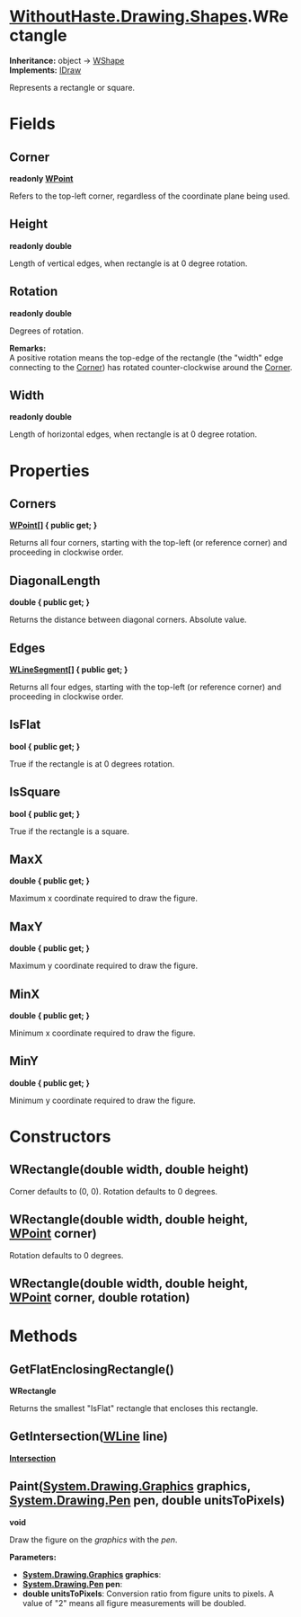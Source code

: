 # [WithoutHaste.Drawing.Shapes](TableOfContents.WithoutHaste.Drawing.Shapes.md).WRectangle

**Inheritance:** object → [WShape](WithoutHaste.Drawing.Shapes.WShape.md)  
**Implements:** [IDraw](WithoutHaste.Drawing.Shapes.IDraw.md)  

Represents a rectangle or square.  

# Fields

## Corner

**readonly [WPoint](WithoutHaste.Drawing.Shapes.WPoint.md)**  

Refers to the top-left corner, regardless of the coordinate plane being used.  

## Height

**readonly double**  

Length of vertical edges, when rectangle is at 0 degree rotation.  

## Rotation

**readonly double**  

Degrees of rotation.  

**Remarks:**  
A positive rotation means the top-edge of the rectangle (the "width" edge connecting to the [Corner](WithoutHaste.Drawing.Shapes.WRectangle.md)) has rotated counter-clockwise around the [Corner](WithoutHaste.Drawing.Shapes.WRectangle.md).  

## Width

**readonly double**  

Length of horizontal edges, when rectangle is at 0 degree rotation.  

# Properties

## Corners

**[WPoint[]](WithoutHaste.Drawing.Shapes.WPoint.md) { public get; }**  

Returns all four corners, starting with the top-left (or reference corner) and proceeding in clockwise order.  

## DiagonalLength

**double { public get; }**  

Returns the distance between diagonal corners. Absolute value.  

## Edges

**[WLineSegment[]](WithoutHaste.Drawing.Shapes.WLineSegment.md) { public get; }**  

Returns all four edges, starting with the top-left (or reference corner) and proceeding in clockwise order.  

## IsFlat

**bool { public get; }**  

True if the rectangle is at 0 degrees rotation.  

## IsSquare

**bool { public get; }**  

True if the rectangle is a square.  

## MaxX

**double { public get; }**  

Maximum x coordinate required to draw the figure.  

## MaxY

**double { public get; }**  

Maximum y coordinate required to draw the figure.  

## MinX

**double { public get; }**  

Minimum x coordinate required to draw the figure.  

## MinY

**double { public get; }**  

Minimum y coordinate required to draw the figure.  

# Constructors

## WRectangle(double width, double height)

Corner defaults to (0, 0). Rotation defaults to 0 degrees.  

## WRectangle(double width, double height, [WPoint](WithoutHaste.Drawing.Shapes.WPoint.md) corner)

Rotation defaults to 0 degrees.  

## WRectangle(double width, double height, [WPoint](WithoutHaste.Drawing.Shapes.WPoint.md) corner, double rotation)

# Methods

## GetFlatEnclosingRectangle()

**WRectangle**  

Returns the smallest "IsFlat" rectangle that encloses this rectangle.  

## GetIntersection([WLine](WithoutHaste.Drawing.Shapes.WLine.md) line)

**[Intersection](WithoutHaste.Drawing.Shapes.Intersection.md)**  

## Paint([System.Drawing.Graphics](https://docs.microsoft.com/en-us/dotnet/api/system.drawing.graphics) graphics, [System.Drawing.Pen](https://docs.microsoft.com/en-us/dotnet/api/system.drawing.pen) pen, double unitsToPixels)

**void**  

Draw the figure on the _graphics_ with the _pen_.  

**Parameters:**  
* **[System.Drawing.Graphics](https://docs.microsoft.com/en-us/dotnet/api/system.drawing.graphics) graphics**:   
* **[System.Drawing.Pen](https://docs.microsoft.com/en-us/dotnet/api/system.drawing.pen) pen**:   
* **double unitsToPixels**: Conversion ratio from figure units to pixels. A value of "2" means all figure measurements will be doubled.  

